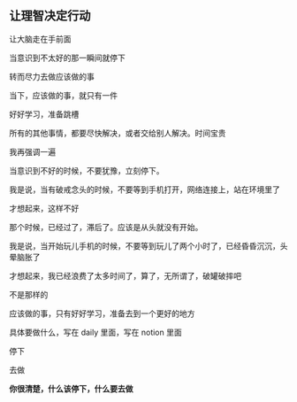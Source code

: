 ## 让理智决定行动

让大脑走在手前面

当意识到不太好的那一瞬间就停下

转而尽力去做应该做的事



当下，应该做的事，就只有一件

好好学习，准备跳槽



所有的其他事情，都要尽快解决，或者交给别人解决。时间宝贵

我再强调一遍

当意识到不好的时候，不要犹豫，立刻停下。

我是说，当有破戒念头的时候，不要等到手机打开，网络连接上，站在环境里了

才想起来，这样不好

那个时候，已经过了，滞后了。应该是从头就没有开始。

我是说，当开始玩儿手机的时候，不要等到玩儿了两个小时了，已经昏昏沉沉，头晕脑胀了

才想起来，我已经浪费了太多时间了，算了，无所谓了，破罐破摔吧



不是那样的



应该做的事，只有好好学习，准备去到一个更好的地方

具体要做什么，写在 daily 里面，写在 notion 里面

停下

去做



**你很清楚，什么该停下，什么要去做**